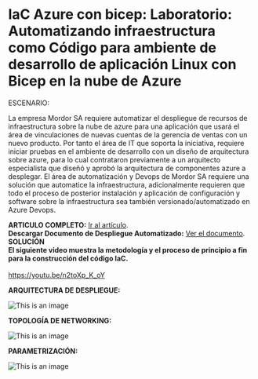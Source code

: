 # IaC Azure con bicep: Laboratorio: Automatizando infraestructura como Código para ambiente de desarrollo de aplicación Linux con Bicep en la nube de Azure

ESCENARIO:

La empresa Mordor SA requiere automatizar el despliegue de recursos de infraestructura sobre la nube de azure para una aplicación que usará el área de vinculaciones de nuevas cuentas de la gerencia de ventas con un nuevo producto. Por tanto el área de  IT que soporta la iniciativa, requiere iniciar pruebas en el ambiente de desarrollo con un diseño de arquitectura sobre azure, para lo cual contrataron previamente a un arquitecto especialista que diseñó y aprobó la arquitectura de componentes azure a desplegar.
El área de automatización y Devops de Mordor SA requiere una solución que automatice la infraestructura, adicionalmente requieren que todo el proceso de posterior instalación y aplicación de configuración y software sobre la infraestructura sea también versionado/automatizado en Azure Devops.

**ARTICULO COMPLETO:**  [Ir al artículo](https://dubercoder.com/automatizando-infraestructura-como-codigo-para-ambiente-de-desarrollo-de-aplicacion-linux-con-bicep-en-la-nube-de-azure/). <br>
**Descargar Documento de Despliegue Automatizado:** [Ver el documento](https://dubercoder.com/wp-content/uploads/2023/03/DOCUMENTO-PARA-DESPLIEGUE-AUTOMATIZADO-EN-AZURE.pdf).<br>
**SOLUCIÓN**  <br>
**El siguiente video muestra la metodología y el proceso de principio a fin para la construcción del código IaC.**  <br>
 <br>
https://youtu.be/n2toXp_K_oY


**ARQUITECTURA DE DESPLIEGUE:**

![This is an image](https://dubercoder.com/wp-content/uploads/2023/03/despl.png)

**TOPOLOGÍA DE NETWORKING:**

![This is an image](https://dubercoder.com/wp-content/uploads/2023/03/topol.png)

**PARAMETRIZACIÓN:**

![This is an image](https://dubercoder.com/wp-content/uploads/2023/03/parametrizacion-1024x592.png)
